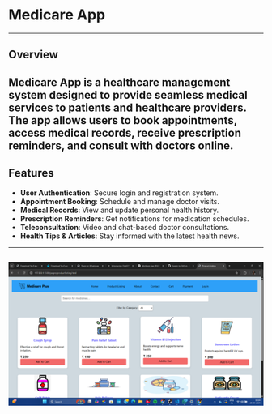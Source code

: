 # Medicare App
---
## Overview
Medicare App is a healthcare management system designed to provide seamless medical services to patients and healthcare providers. The app allows users to book appointments, access medical records, receive prescription reminders, and consult with doctors online.
---
## Features
- **User Authentication**: Secure login and registration system.
- **Appointment Booking**: Schedule and manage doctor visits.
- **Medical Records**: View and update personal health history.
- **Prescription Reminders**: Get notifications for medication schedules.
- **Teleconsultation**: Video and chat-based doctor consultations.
- **Health Tips & Articles**: Stay informed with the latest health news.
---
![image](image.png)
---

